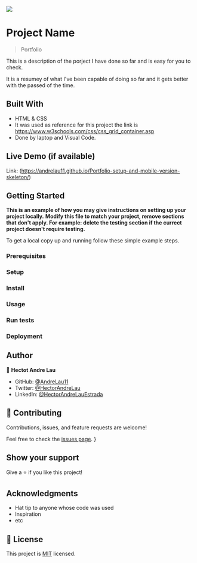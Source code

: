 ![](https://img.shields.io/badge/Microverse-blueviolet)

# Project Name

> Portfolio

This is a description of the porject I have done so far and is easy for you to check.

It is a resumey of what I've been capable of doing so far and it gets better with the passed of the time.


## Built With

- HTML & CSS
- It was used as reference for this project the link is https://www.w3schools.com/css/css_grid_container.asp
- Done by laptop and Visual Code.

## Live Demo (if available)

Link: (https://andrelau11.github.io/Portfolio-setup-and-mobile-version-skeleton/)

## Getting Started

**This is an example of how you may give instructions on setting up your project locally.**
**Modify this file to match your project, remove sections that don't apply. For example: delete the testing section if the currect project doesn't require testing.**


To get a local copy up and running follow these simple example steps.

### Prerequisites

### Setup

### Install

### Usage

### Run tests

### Deployment



## Author

👤 **Hectot Andre Lau**

- GitHub: [@AndreLau11](https://github.com/AndreLau11)
- Twitter: [@HectorAndreLau](https://twitter.com/HectorAndreLau)
- LinkedIn: [@HectorAndreLauEstrada](https://www.linkedin.com/in/h%C3%A9ctor-andr%C3%A9-lau-estrada-b4947795/)

## 🤝 Contributing

Contributions, issues, and feature requests are welcome!

Feel free to check the [issues page](https://github.com/AndreLau11/Portfolio-setup-and-mobile-version-skeleton/issues).
}
## Show your support

Give a ⭐️ if you like this project!

## Acknowledgments

- Hat tip to anyone whose code was used
- Inspiration
- etc

## 📝 License

This project is [MIT](./MIT.md) licensed.
